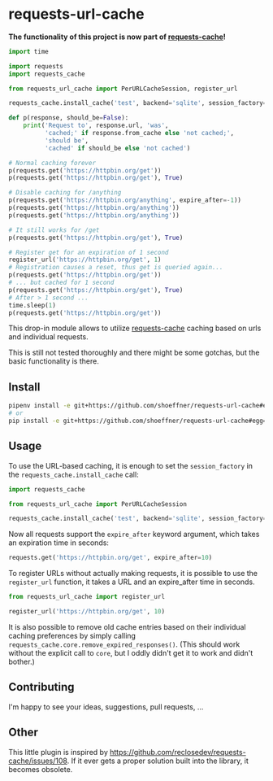 # requests-url-cache

**The functionality of this project is now part of [requests-cache](https://github.com/reclosedev/requests-cache)!**

```python
import time

import requests
import requests_cache

from requests_url_cache import PerURLCacheSession, register_url

requests_cache.install_cache('test', backend='sqlite', session_factory=PerURLCacheSession)

def p(response, should_be=False):
    print('Request to', response.url, 'was',
          'cached;' if response.from_cache else 'not cached;',
          'should be',
          'cached' if should_be else 'not cached')

# Normal caching forever
p(requests.get('https://httpbin.org/get'))
p(requests.get('https://httpbin.org/get'), True)

# Disable caching for /anything
p(requests.get('https://httpbin.org/anything', expire_after=-1))
p(requests.get('https://httpbin.org/anything'))
p(requests.get('https://httpbin.org/anything'))

# It still works for /get
p(requests.get('https://httpbin.org/get'), True)

# Register get for an expiration of 1 second
register_url('https://httpbin.org/get', 1)
# Registration causes a reset, thus get is queried again...
p(requests.get('https://httpbin.org/get'))
# ... but cached for 1 second
p(requests.get('https://httpbin.org/get'), True)
# After > 1 second ...
time.sleep(1)
p(requests.get('https://httpbin.org/get'))
```

This drop-in module allows to utilize
[requests-cache](https://github.com/reclosedev/requests-cache) caching based on
urls and individual requests.

This is still not tested thoroughly and there might be some gotchas, but the
basic functionality is there.

## Install

```bash
pipenv install -e git+https://github.com/shoeffner/requests-url-cache#egg=requests-url-cache
# or
pip install -e git+https://github.com/shoeffner/requests-url-cache#egg=requests-url-cache
```

## Usage

To use the URL-based caching, it is enough to set the `session_factory` in the `requests_cache.install_cache` call:

```python
import requests_cache

from requests_url_cache import PerURLCacheSession

requests_cache.install_cache('test', backend='sqlite', session_factory=PerURLCacheSession)
```

Now all requests support the `expire_after` keyword argument, which takes an expiration time in seconds:

```python
requests.get('https://httpbin.org/get', expire_after=10)
```

To register URLs without actually making requests, it is possible to use the
`register_url` function, it takes a URL and an expire_after time in seconds.

```python
from requests_url_cache import register_url

register_url('https://httpbin.org/get', 10)
```

It is also possible to remove old cache entries based on their individual
caching preferences by simply calling
`requests_cache.core.remove_expired_responses()`. (This should work without the
explicit call to `core`, but I oddly didn't get it to work and didn't bother.)


## Contributing

I'm happy to see your ideas, suggestions, pull requests, ...


## Other

This little plugin is inspired by
https://github.com/reclosedev/requests-cache/issues/108. If it ever gets a
proper solution built into the library, it becomes obsolete.
